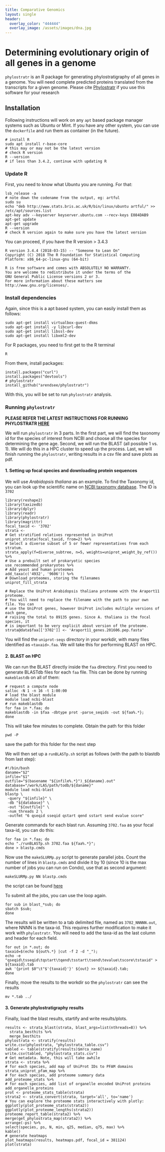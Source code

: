 ```yaml
---
title: Comparative Genomics
layout: single
header:
  overlay_color: "444444"
  overlay_image: /assets/images/dna.jpg
---
```



#  Determining evolutionary origin of all genes in a genome

`phylostratr` is an R package for generating phylostratigraphy of all genes in a genome. You will need complete predicted proteins translated from the transcripts for a given genome.
Please cite [Phylostratr](https://www.biorxiv.org/content/early/2018/07/03/360164) if you use this software for your research

## Installation

Following instructions will work on any `apt` based package manager systems such as Ubuntu or Mint. If you have any other system, you can use the `dockerfile` and run them as container (in the future).

```
# install R
sudo apt install r-base-core
# this may or may not be the latest version
# check R version
R --version
# if less than 3.4.2, continue with updating R
```

### Update R

First, you need to know what Ubuntu you are running. For that:
```
lsb_release -a
# note down the codename from the output, eg: artful
sudo su
echo "deb http://www.stats.bris.ac.uk/R/bin/linux/ubuntu artful/" >> /etc/apt/sources.list
apt-key adv --keyserver keyserver.ubuntu.com --recv-keys E084DAB9
apt-get update
apt-get upgrade
R --version
# check R version again to make sure you have the latest version
```
You can proceed, if you have the R version > 3.4.3

```
R version 3.4.4 (2018-03-15) -- "Someone to Lean On"
Copyright (C) 2018 The R Foundation for Statistical Computing
Platform: x86_64-pc-linux-gnu (64-bit)

R is free software and comes with ABSOLUTELY NO WARRANTY.
You are welcome to redistribute it under the terms of the
GNU General Public License versions 2 or 3.
For more information about these matters see
http://www.gnu.org/licenses/.
```

### Install dependencies

Again, since this is a apt based system, you can easily install them as follows:
```
sudo apt-get install virtualbox-guest-dkms
sudo apt-get install -y libcurl-dev
sudo apt-get install libssl-dev
sudo apt-get install libxml2-dev
```
For R packages, you need to first get to the R terminal

```
R
```
From there, install packages:
```
install.packages("curl")
install.packages("devtools")
# phylostratr
install_github("arendsee/phylostratr")
```

With this, you will be set to run `phylostratr` analysis.

### Running `phylostratr`

**PLEASE REFER THE LATEST INSTRUCTIONS FOR RUNNING PHYLOSTRATR [HERE](https://github.com/arendsee/phylostratr/blob/master/vignettes/arabidopsis.Rmd)**


We will run `phylostratr` in 3 parts. In the first part, we will find the taxonomy id for the species of interest from NCBI and choose all the species for determining the gene age. Second, we will run the BLAST (all possible 1 vs. 1). We will do this in a HPC cluster to speed up the process. Last, we will finish running the `phylostratr`, writing results in a csv file and save plots as pdf.

#### 1. Setting up focal species and downloading protein sequences

We will use _Arabidopsis thaliana_ as an example. To find the Taxonomy id, you can look up the scientific name on [NCBI taxonomy database](https://www.ncbi.nlm.nih.gov/taxonomy). The ID is `3702`

```
library(reshape2)
library(taxizedb)
library(dplyr)
library(readr)
library(phylostratr)
library(magrittr)
focal_taxid <- '3702'
strata <-
# Get stratified relatives represented in UniProt
uniprot_strata(focal_taxid, from=2) %>%
# Select a diverse subset of 5 or fewer representatives from each stratum.
strata_apply(f=diverse_subtree, n=5, weights=uniprot_weight_by_ref()) %>%
# Use a prebuilt set of prokaryotic species
use_recommended_prokaryotes %>%
# Add yeast and human proteomes
add_taxa(c('4932', '9606')) %>%
# Download proteomes, storing the filenames
uniprot_fill_strata

# Replace the UniProt Arabidopsis thaliana proteome with the Araport11 proteome.
# You will need to replace the filename with the path to your own file. You can
# use the UniProt genes, however UniProt includes multiple versions of each gene,
# raising the total to 89135 genes. Since A. thaliana is the focal species, it
# is important to be very explicit about version of the proteome.
strata@data$faa[['3702']] <- 'Araport11_genes.201606.pep.fasta'
```

You will find the `uniprot-seqs` directory in your workdir, with many files identified as `<taxaid>.faa`. We will take this for performing BLAST on HPC.

#### 2. BLAST on HPC


We can run the BLAST directly inside the  `faa` directory. First you need to generate BLASTdb files for each `faa` file. This can be done by running `makeblastdb` on all of them:

```
# request a compute node
salloc -N 1 -n 16 -t 1:00:00
# load the blast module
module load ncbi-blast
# run makeblastdb
for faa in *.faa; do
makeblastdb -in $faa -dbtype prot -parse_seqids -out ${faa%.*};
done
```
This will take few minutes to complete. Obtain the path for this folder
```
pwd -P
```
save the path for this folder for the next step

We will then set up a `runBLASTp.sh` script as follows (with the path to blastdb from last step):

```
#!/bin/bash
daname="$2"
infile="$1"
outfile="$(basename "${infile%.*}")_${daname}.out"
database="/work/LAS/path/todb/${daname}"
module load ncbi-blast
blastp \
 -query "${infile}" \
 -db "${database}" \
 -out "${outfile}" \
 -num_threads 2 \
 -outfmt "6 qseqid sseqid qstart qend sstart send evalue score"
```
Generate commands for each blast run. Assuming `3702.faa` as your focal taxa-id, you can do this:
```
for faa in *.faa; do
echo "./runBLASTp.sh 3702.faa ${faa%.*}";
done > blastp.cmds
```

Now use the `makeSLURMp.py` script to generate parallel jobs. Count the number of lines in `blastp.cmds` and divide it by 10 (since 10 is the max number of jobs you can run on Condo), use that as second argument:

```
makeSLURMp.py NN blastp.cmds
```
the script can be found [here](https://github.com/ISUgenomics/common_scripts/blob/master/makeSLURMp.py)

To submit all the jobs, you can use the loop again.

```
for sub in blast_*sub; do
sbatch $sub;
done
```
The results will be written to a tab delimited file, named as `3702_NNNNN.out`, where NNNN is the taxa-id. This requires further modification to make it work with `phylostratr`. You will need to add the taxa-id as the last column and header for each field.

```
for out in *.out; do
taxaid=$(echo ${out%.*} |cut -f 2 -d "_");
echo -e "qseqid\tsseqid\tqstart\tqend\tsstart\tsend\tevalue\tscore\tstaxid" > ${taxaid}.tab
awk '{print $0"\t"$'{taxaid}'}' ${out} >> ${taxaid}.tab;
done
```
Finally, move the results to the workdir so the `phylostratr` can see the results

```
mv *.tab ../
```

#### 3. Generate phylostratigraphy results

Finally, load the blast results, startify  and write results/plots.

```
results <- strata_blast(strata, blast_args=list(nthreads=8)) %>%
  strata_besthits %>%
  merge_besthits
phylostrata <- stratify(results)
write.csv(phylostrata, "phylostrata_table.csv")
tabled <- table(stratify(results)$mrca_name)
write.csv(tabled, "phylostrata_stats.csv")
# Get metadata. Note, this will take awhile
strata <- strata %>%
# for each species, add map of UniProt IDs to PFAM domains
strata_uniprot_pfam_map %>%
# for each species, add proteome summary data
add_proteome_stats %>%
# for each species, add list of organelle encoded UniProt proteins
add_organelle_proteins
prot <- proteome_stats_table(strata)
strata2 <- strata_convert(strata, target='all', to='name')
# You can explore the proteome stats interactively with plotly:
ggplotly(plot_proteome_stats(strata2))
ggplotly(plot_proteome_lengths(strata2))
proteome_report_table(strata2) %>%
merge(get_phylostrata_map(strata2)) %>%
arrange(-ps) %>%
select(species, ps, N, min, q25, median, q75, max) %>%
kable()
# generate heatmaps
plot_heatmaps(results, heatmaps.pdf, focal_id = 381124)
plot(strata)
```
